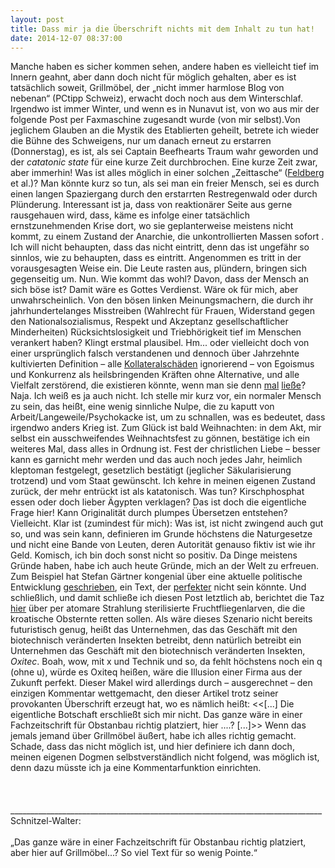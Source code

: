 ```yaml
---
layout: post
title: Dass mir ja die Überschrift nichts mit dem Inhalt zu tun hat!
date: 2014-12-07 08:37:00
---
```


Manche haben es sicher kommen sehen, andere haben es vielleicht tief im Innern geahnt, aber dann doch nicht für möglich gehalten, aber es ist tatsächlich soweit, Grillmöbel, der „nicht immer harmlose Blog von nebenan“ (PCtipp Schweiz), erwacht doch noch aus dem Winterschlaf. Irgendwo ist immer Winter, und wenn es in Nunavut ist, von wo aus mir der folgende Post per Faxmaschine zugesandt wurde (von mir selbst).Von jeglichem Glauben an die Mystik des Etablierten geheilt, betrete ich wieder die Bühne des Schweigens, nur um danach erneut zu erstarren (Donnerstag), es ist, als sei Captain Beefhearts Traum wahr geworden und der *catatonic state* für eine kurze Zeit durchbrochen. Eine kurze Zeit zwar, aber immerhin! Was ist alles möglich in einer solchen „Zeittasche“ ([Feldberg](about:robots) et al.)? Man könnte kurz so tun, als sei man ein freier Mensch, sei es durch einen langen Spaziergang durch den erstarrten Restregenwald oder durch Plünderung. Interessant ist ja, dass von reaktionärer Seite aus gerne rausgehauen wird, dass, käme es infolge einer tatsächlich ernstzunehmenden Krise dort, wo sie geplanterweise meistens nicht kommt, zu einem Zustand der Anarchie, die unkontrollierten Massen sofort . Ich will nicht behaupten, dass das nicht eintritt, denn das ist ungefähr so sinnlos, wie zu behaupten, dass es eintritt. Angenommen es tritt in der vorausgesagten Weise ein. Die Leute rasten aus, plündern, bringen sich gegenseitig um. Nun. Wie kommt das wohl? Davon, dass der Mensch an sich böse ist? Damit wäre es Gottes Verdienst. Wäre ok für mich, aber unwahrscheinlich. Von den bösen linken Meinungsmachern, die durch ihr jahrhundertelanges Misstreiben (Wahlrecht für Frauen, Widerstand gegen den Nationalsozialismus, Respekt und Akzeptanz gesellschaftlicher Minderheiten) Rücksichtslosigkeit und Triebhörigkeit tief im Menschen verankert haben? Klingt erstmal plausibel. Hm... oder vielleicht doch von einer ursprünglich falsch verstandenen und dennoch über Jahrzehnte kultivierten Definition – alle [Kollateralschäden](http://de.wikipedia.org/wiki/Human_Development_Index) ignorierend – von Egoismus und Konkurrenz als heilsbringenden Kräften ohne Alternative, und alle Vielfalt zerstörend, die existieren könnte, wenn man sie denn [mal](https://de.wikipedia.org/wiki/Vitelotte) [ließe](https://de.wikipedia.org/wiki/Rankett)? Naja. Ich weiß es ja auch nicht. Ich stelle mir kurz vor, ein normaler Mensch zu sein, das heißt, eine wenig sinnliche Nulpe, die zu kaputt von Arbeit/Langeweile/Psychokacke ist, um zu schnallen, was es bedeutet, dass irgendwo anders Krieg ist. Zum Glück ist bald Weihnachten: in dem Akt, mir selbst ein ausschweifendes Weihnachtsfest zu gönnen, bestätige ich ein weiteres Mal, dass alles in Ordnung ist. Fest der christlichen Liebe – besser kann es garnicht mehr werden und das auch noch jedes Jahr, heimlich kleptoman festgelegt, gesetzlich bestätigt (jeglicher Säkularisierung trotzend) und vom Staat gewünscht. Ich kehre in meinen eigenen Zustand zurück, der mehr entrückt ist als katatonisch. Was tun? Kirschphosphat essen oder doch lieber Ägypten verklagen? Das ist doch die eigentliche Frage hier! Kann Originalität durch plumpes Übersetzen entstehen? Vielleicht. Klar ist (zumindest für mich): Was ist, ist nicht zwingend auch gut so, und was sein kann, definieren im Grunde höchstens die Naturgesetze und nicht eine Bande von Leuten, deren Autorität genauso fiktiv ist wie ihr Geld. Komisch, ich bin doch sonst nicht so positiv. Da Dinge meistens Gründe haben, habe ich auch heute Gründe, mich an der Welt zu erfreuen. Zum Beispiel hat Stefan Gärtner kongenial über eine aktuelle politische Entwicklung [geschrieben](http://www.titanic-magazin.de/news/gaertners-kritisches-sonntagsfruehstueck-beton-6932/), ein Text, der [perfekter](http://deutsche-rechtschreibung.org/superlativ/perfekt) nicht sein könnte. Und schließlich, und damit schließe ich diesen Post letztlich ab, berichtet die Taz [hier](http://www.taz.de/Biotechnische-Schaedlingsbekaempfung/!150844/) über per atomare Strahlung sterilisierte Fruchtfliegenlarven, die die kroatische Obsternte retten sollen. Als wäre dieses Szenario nicht bereits futuristisch genug, heißt das Unternehmen, das das Geschäft mit den biotechnisch veränderten Insekten betreibt, denn natürlich betreibt ein Unternehmen das Geschäft mit den biotechnisch veränderten Insekten, *Oxitec*. Boah, wow, mit x und Technik und so, da fehlt höchstens noch ein q (ohne u), würde es Oxiteq heißen, wäre die Illusion einer Firma aus der Zukunft perfekt. Dieser Makel wird allerdings durch – ausgerechnet – den einzigen Kommentar wettgemacht, den dieser Artikel trotz seiner provokanten Überschrift erzeugt hat, wo es nämlich heißt: <<[...] Die eigentliche Botschaft erschließt sich mir nicht. 
Das ganze wäre in einer Fachzeitschrift für Obstanbau richtig platziert, hier ....? [...]>> Wenn das jemals jemand über Grillmöbel äußert, habe ich alles richtig gemacht. Schade, dass das nicht möglich ist, und hier definiere ich dann doch, meinen eigenen Dogmen selbstverständlich nicht folgend, was möglich ist, denn dazu müsste ich ja eine Kommentarfunktion einrichten.
<br>
<br>
<br>
<br>
______________________________________________________________________________<br> Schnitzel-Walter:<br><br>
„Das ganze wäre in einer Fachzeitschrift für Obstanbau richtig platziert, aber hier auf Grillmöbel...? So viel Text für so wenig Pointe.“
